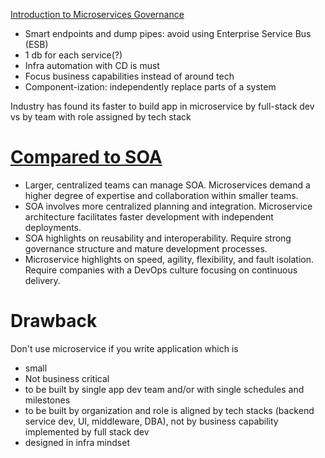[Introduction to Microservices Governance](https://medium.com/microservices-learning/introduction-to-microservices-governance-part-i-53f407d7ec62)
- Smart endpoints and dump pipes: avoid using Enterprise Service Bus (ESB)
- 1 db for each service(?)
- Infra automation with CD is must
- Focus business capabilities instead of around tech
- Component-ization: independently replace parts of a system

Industry has found its faster to build app in microservice by full-stack dev vs by team with role assigned by tech stack


# [Compared to SOA](https://www.atlassian.com/microservices/microservices-architecture/soa-vs-microservices)
- Larger, centralized teams can manage SOA. Microservices demand a higher degree of expertise and collaboration within smaller teams.
- SOA involves more centralized planning and integration. Microservice architecture facilitates faster development with independent deployments.
- SOA highlights on reusability and interoperability. Require strong governance structure and mature development processes.
- Microservice highlights on speed, agility, flexibility, and fault isolation. Require companies with a DevOps culture focusing on continuous delivery.

# Drawback
Don't use microservice if you write application which is
- small
- Not business critical
- to be built by single app dev team and/or with single schedules and milestones
- to be built by organization and role is aligned by tech stacks (backend service dev, UI, middleware, DBA), not by business capability implemented by full stack dev
- designed in infra mindset

